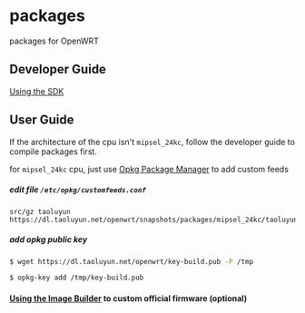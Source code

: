 # packages
packages for OpenWRT

## Developer Guide

[Using the SDK](https://openwrt.org/docs/guide-developer/using_the_sdk)

## User Guide

If the architecture of the cpu isn't `mipsel_24kc`, follow the developer guide to compile packages first. 

for `mipsel_24kc` cpu, just use [Opkg Package Manager](https://openwrt.org/docs/guide-user/additional-software/opkg) to add custom feeds

##### edit file `/etc/opkg/customfeeds.conf` 


```
src/gz taoluyun https://dl.taoluyun.net/openwrt/snapshots/packages/mipsel_24kc/taoluyun
```

##### add opkg public key

```bash
$ wget https://dl.taoluyun.net/openwrt/key-build.pub -P /tmp

$ opkg-key add /tmp/key-build.pub
```

#### [Using the Image Builder](https://openwrt.org/docs/guide-user/additional-software/imagebuilder) to custom official firmware (optional)
